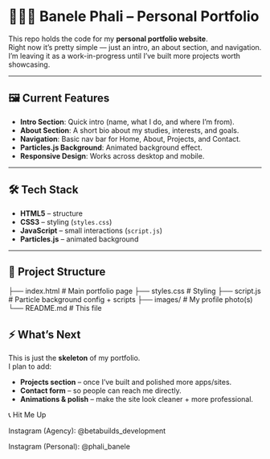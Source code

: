# 👨🏽‍💻 Banele Phali – Personal Portfolio  

This repo holds the code for my **personal portfolio website**.  
Right now it’s pretty simple — just an intro, an about section, and navigation. I’m leaving it as a work-in-progress until I’ve built more projects worth showcasing.  

---

## 🖼️ Current Features  

- **Intro Section**: Quick intro (name, what I do, and where I’m from).  
- **About Section**: A short bio about my studies, interests, and goals.  
- **Navigation**: Basic nav bar for Home, About, Projects, and Contact.  
- **Particles.js Background**: Animated background effect.  
- **Responsive Design**: Works across desktop and mobile.  

---

## 🛠️ Tech Stack  

- **HTML5** – structure  
- **CSS3** – styling (`styles.css`)  
- **JavaScript** – small interactions (`script.js`)  
- **Particles.js** – animated background  

---

## 📂 Project Structure  
├── index.html # Main portfolio page
├── styles.css # Styling
├── script.js # Particle background config + scripts
├── images/ # My profile photo(s)
└── README.md # This file
## ⚡ What’s Next  

This is just the **skeleton** of my portfolio.  
I plan to add:  
- **Projects section** – once I’ve built and polished more apps/sites.  
- **Contact form** – so people can reach me directly.  
- **Animations & polish** – make the site look cleaner + more professional.  

📞 Hit Me Up

Instagram (Agency): @betabuilds_development

Instagram (Personal): @phali_banele
